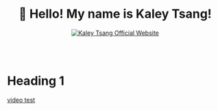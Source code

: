 <h1 align="center">👋 Hello! My name is Kaley Tsang! </h2>

<p align="center">
  <a href="https://kaleytsang.ca">
  <img alt="Kaley Tsang Official Website" title="Kaley Tsang Official Website" src="https://img.shields.io/youtube/channel/views/UCWK-MmaNmqadccH_uhtYAeQ?color=%23CF2123&label=YouTube&style=flat-square">    
  </a>
  
  
  
  <br><br>
</p>


<!--
**Kaley Tsang** is a ✨ _special_ ✨ repository because its `README.md` (this file) appears on your GitHub profile.

Here are some ideas to get you started:

- 🔭 I’m currently working on ...
- 🌱 I’m currently learning ...
- 👯 I’m looking to collaborate on ...
- 🤔 I’m looking for help with ...
- 💬 Ask me about ...
- 📫 How to reach me: ...
- 😄 Pronouns: ...
- ⚡ Fun fact: ...
-->

# Heading 1

[video test](https://www.youtube.com/watch?v=uSvAvCE9ztc)
